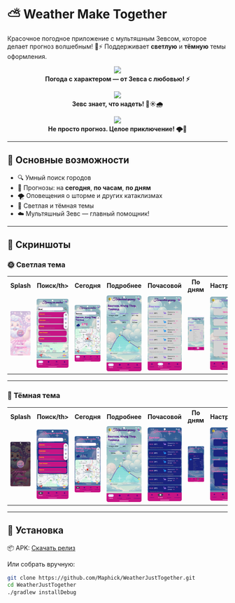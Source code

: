 # ⛅ Weather Make Together

Красочное погодное приложение с мультяшным Зевсом, которое делает прогноз волшебным! 🌈⚡
Поддерживает **светлую** и **тёмную** темы оформления.
<p align="center">
  <img src="screenshots/0.png" width="300"/>
  <br/><strong>Погода с характером — от Зевса с любовью! ⚡</strong>
</p>

<p align="center">
  <img src="screenshots/1.png" width="300"/>
  <br/><strong>Зевс знает, что надеть! 🧥☀️🌧️</strong>
</p>

<p align="center">
  <img src="screenshots/2.png" width="300"/>
  <br/><strong>Не просто прогноз. Целое приключение! 🌩️🌈
</strong>
</p>

---

## 📱 Основные возможности

- 🔍 Умный поиск городов
- 📅 Прогнозы: на **сегодня**, **по часам**, **по дням**
- 🌪️ Оповещения о шторме и других катаклизмах
- 🎨 Светлая и тёмная темы
- ☁️ Мультяшный Зевс — главный помощник!

---

## 🌈 Скриншоты

### 🌞 Светлая тема

<table>
  <tr>
    <th>Splash</th>
    <th>Поиск/th>
    <th>Сегодня</th>
    <th>Подробнее</th>
    <th>Почасовой</th>
    <th>По дням</th>
    <th>Настройки</th>
  </tr>
  <tr>
    <td><img src="screenshots/light/splash.png" width="120"/></td>
    <td><img src="screenshots/light/search.png" width="120"/></td>
    <td><img src="screenshots/light/today.png" width="120"/></td>
    <td><img src="screenshots/light/details.png" width="120"/></td>
    <td><img src="screenshots/light/hourly.png" width="120"/></td>
    <td><img src="screenshots/light/daily.png" width="120"/></td>
    <td><img src="screenshots/light/settings.png" width="120"/></td>
  </tr>
</table>

---

### 🌙 Тёмная тема

<table>
  <tr>
    <th>Splash</th>
    <th>Поиск/th>
    <th>Сегодня</th>
    <th>Подробнее</th>
    <th>Почасовой</th>
    <th>По дням</th>
    <th>Настройки</th>
  </tr>
  <tr>
    <td><img src="screenshots/black/splash.png" width="120"/></td>
    <td><img src="screenshots/black/search.png" width="120"/></td>
    <td><img src="screenshots/black/today.png" width="120"/></td>
    <td><img src="screenshots/light/details.png" width="120"/></td>
    <td><img src="screenshots/black/hourly.png" width="120"/></td>
    <td><img src="screenshots/black/daily.png" width="120"/></td>
    <td><img src="screenshots/black/settings.png" width="120"/></td>
  </tr>
</table>

---

## 🚀 Установка

📦 APK: [Скачать релиз](https://github.com/Maphick/WeatherJustTogether/releases)

Или собрать вручную:

```bash
git clone https://github.com/Maphick/WeatherJustTogether.git
cd WeatherJustTogether
./gradlew installDebug
